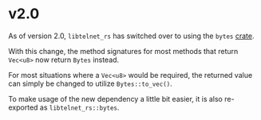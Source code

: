# v2.0

As of version 2.0, `libtelnet_rs` has switched over to using the `bytes`
[crate](https://crates.io/crates/bytes).

With this change, the method signatures for most methods that return `Vec<u8>`
now return `Bytes` instead.

For most situations where a `Vec<u8>` would be required, the returned value can
simply be changed to utilize `Bytes::to_vec()`.

To make usage of the new dependency a little bit easier, it is also re-exported
as `libtelnet_rs::bytes`.
